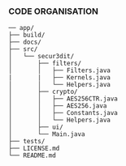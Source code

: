 ### CODE ORGANISATION


    ── app/ 
    ├── build/
    ├── docs/
    ├── src/
    │   └── secur3dit/
    │       ├── filters/
    │       │   ├── Filters.java
    |       |   ├── Kernels.java
    │       │   └── Helpers.java
    │       ├── crypto/
    │       │   ├── AES256CTR.java
    │       │   ├── AES256.java
    │       │   ├── Constants.java
    │       │   └── Helpers.java
    │       ├── ui/
    │       └── Main.java
    ├── tests/
    ├── LICENSE.md
    └── README.md
